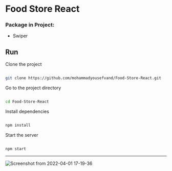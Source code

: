 # Food Store React

### Package in Project:
- Swiper

##  Run 

Clone the project

```bash

git clone https://github.com/mohammadyousefvand/Food-Store-React.git

```

Go to the project directory

```bash

cd Food-Store-React

```

Install dependencies

```bash

npm install

```

Start the server

```bash

npm start

```

------

![Screenshot from 2022-04-01 17-19-36](https://user-images.githubusercontent.com/91375726/161267080-df615e90-00ec-42fe-b650-c6aa99e157b2.png)
